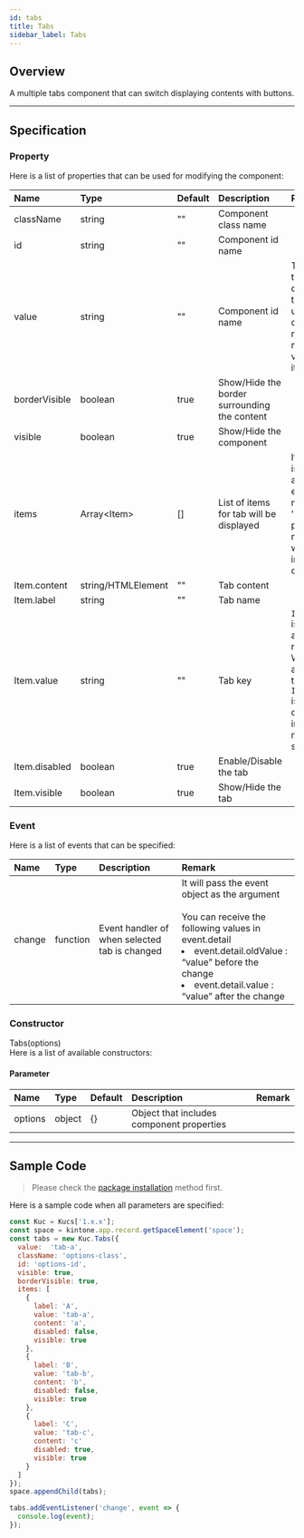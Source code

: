 ```yaml
---
id: tabs
title: Tabs
sidebar_label: Tabs
---
```


## Overview

A multiple tabs component that can switch displaying contents with buttons.

<div class="sample-container" id="tabs">
  <div id="sample-container__components"></div>
</div>
<script src="/js/samples/desktop/tabs.js"></script>

---

## Specification

### Property
Here is a list of properties that can be used for modifying the component:

| Name   | Type | Default | Description | Remark |
| :--- | :--- | :--- | :--- | :--- |
| className | string | ""  | Component class name | |
| id | string | ""  | Component id name | |
| value | string | ""  | Component id name | The first tab will be displayed if the `value` is unspecified or there is no matching value in items. |
| borderVisible | boolean | true  | Show/Hide the border surrounding the content | |
| visible | boolean | true | Show/Hide the component | |
| items | Array\<Item> | [] | List of items for tab will be displayed | If the items is not an array, the error message 'items' property is not array. will throw in window console. |
| Item.content | string/HTMLElement | "" | Tab content | |
| Item.label | string | "" | Tab name | |
| Item.value | string | "" | Tab key | `Item.value` is unique and required.<br>Will result an error if the `Item.value` is duplicated in `items` or not specified |
| Item.disabled | boolean | true | Enable/Disable the tab | |
| Item.visible | boolean | true | Show/Hide the tab | |

### Event

Here is a list of events that can be specified:

| Name | Type | Description | Remark |
| :--- | :--- | :--- | :--- |
| change | function | Event handler of when selected tab is changed |  It will pass the event object as the argument<br><br>You can receive the following values in event.detail<br><li>event.detail.oldValue : “value” before the change</li><li>event.detail.value : “value” after the change</li> |

### Constructor

Tabs(options)<br>
Here is a list of available constructors:

#### Parameter

| Name | Type | Default | Description | Remark |
| :--- | :--- | :--- | :--- | :--- |
| options | object | {} | Object that includes component properties | |

---
## Sample Code

> Please check the [package installation](../../getting-started/quick-start.md#installation) method first.

Here is a sample code when all parameters are specified:

```javascript
const Kuc = Kucs['1.x.x'];
const space = kintone.app.record.getSpaceElement('space');
const tabs = new Kuc.Tabs({
  value:  'tab-a',
  className: 'options-class',
  id: 'options-id',
  visible: true,
  borderVisible: true,
  items: [
    {
      label: 'A',
      value: 'tab-a',
      content: 'a',
      disabled: false,
      visible: true
    },
    {
      label: 'B',
      value: 'tab-b',
      content: 'b',
      disabled: false,
      visible: true
    },
    {
      label: 'C',
      value: 'tab-c',
      content: 'c'
      disabled: true,
      visible: true
    }
  ]
});
space.appendChild(tabs);

tabs.addEventListener('change', event => {
  console.log(event);
});
```
